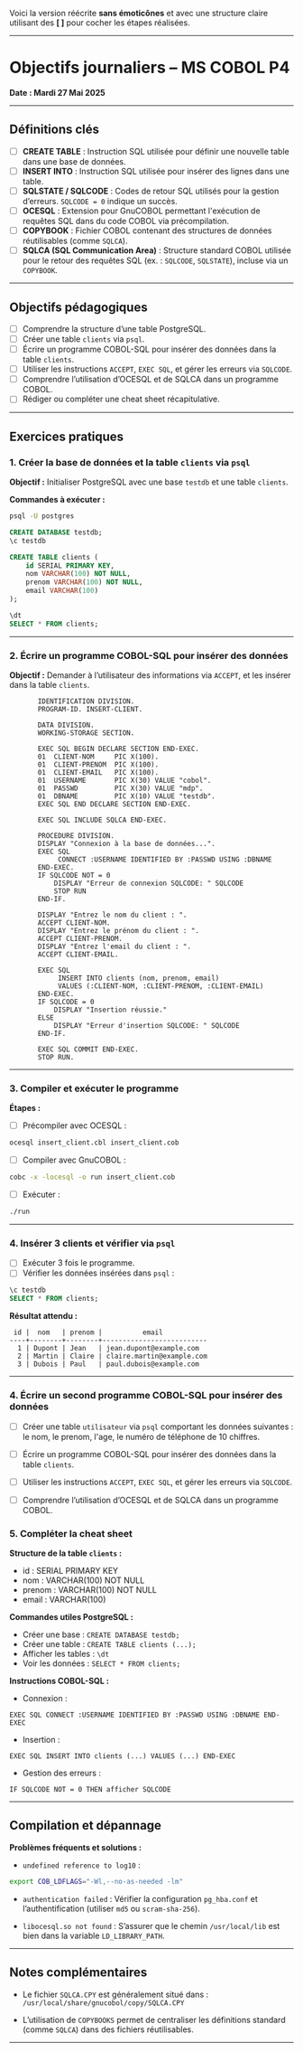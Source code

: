 Voici la version réécrite **sans émoticônes** et avec une structure claire utilisant des **\[ ]** pour cocher les étapes réalisées.

---

# Objectifs journaliers – MS COBOL P4

**Date : Mardi 27 Mai 2025**

---

## Définitions clés

* [ ] **CREATE TABLE** : Instruction SQL utilisée pour définir une nouvelle table dans une base de données.
* [ ] **INSERT INTO** : Instruction SQL utilisée pour insérer des lignes dans une table.
* [ ] **SQLSTATE / SQLCODE** : Codes de retour SQL utilisés pour la gestion d’erreurs. `SQLCODE = 0` indique un succès.
* [ ] **OCESQL** : Extension pour GnuCOBOL permettant l'exécution de requêtes SQL dans du code COBOL via précompilation.
* [ ] **COPYBOOK** : Fichier COBOL contenant des structures de données réutilisables (comme `SQLCA`).
* [ ] **SQLCA (SQL Communication Area)** : Structure standard COBOL utilisée pour le retour des requêtes SQL (ex. : `SQLCODE`, `SQLSTATE`), incluse via un `COPYBOOK`.

---

## Objectifs pédagogiques

* [ ] Comprendre la structure d’une table PostgreSQL.
* [ ] Créer une table `clients` via `psql`.
* [ ] Écrire un programme COBOL-SQL pour insérer des données dans la table `clients`.
* [ ] Utiliser les instructions `ACCEPT`, `EXEC SQL`, et gérer les erreurs via `SQLCODE`.
* [ ] Comprendre l’utilisation d’OCESQL et de SQLCA dans un programme COBOL.
* [ ] Rédiger ou compléter une cheat sheet récapitulative.

---

## Exercices pratiques

### 1. Créer la base de données et la table `clients` via `psql`

**Objectif :** Initialiser PostgreSQL avec une base `testdb` et une table `clients`.

**Commandes à exécuter :**

```bash
psql -U postgres
```

```sql
CREATE DATABASE testdb;
\c testdb

CREATE TABLE clients (
    id SERIAL PRIMARY KEY,
    nom VARCHAR(100) NOT NULL,
    prenom VARCHAR(100) NOT NULL,
    email VARCHAR(100)
);

\dt
SELECT * FROM clients;
```

---

### 2. Écrire un programme COBOL-SQL pour insérer des données

**Objectif :** Demander à l’utilisateur des informations via `ACCEPT`, et les insérer dans la table `clients`.

```cobol
       IDENTIFICATION DIVISION.
       PROGRAM-ID. INSERT-CLIENT.

       DATA DIVISION.
       WORKING-STORAGE SECTION.

       EXEC SQL BEGIN DECLARE SECTION END-EXEC.
       01  CLIENT-NOM     PIC X(100).
       01  CLIENT-PRENOM  PIC X(100).
       01  CLIENT-EMAIL   PIC X(100).
       01  USERNAME       PIC X(30) VALUE "cobol".
       01  PASSWD         PIC X(30) VALUE "mdp".
       01  DBNAME         PIC X(10) VALUE "testdb".
       EXEC SQL END DECLARE SECTION END-EXEC.

       EXEC SQL INCLUDE SQLCA END-EXEC.

       PROCEDURE DIVISION.
       DISPLAY "Connexion à la base de données...".
       EXEC SQL
            CONNECT :USERNAME IDENTIFIED BY :PASSWD USING :DBNAME
       END-EXEC.
       IF SQLCODE NOT = 0
           DISPLAY "Erreur de connexion SQLCODE: " SQLCODE
           STOP RUN
       END-IF.

       DISPLAY "Entrez le nom du client : ".
       ACCEPT CLIENT-NOM.
       DISPLAY "Entrez le prénom du client : ".
       ACCEPT CLIENT-PRENOM.
       DISPLAY "Entrez l'email du client : ".
       ACCEPT CLIENT-EMAIL.

       EXEC SQL
            INSERT INTO clients (nom, prenom, email)
            VALUES (:CLIENT-NOM, :CLIENT-PRENOM, :CLIENT-EMAIL)
       END-EXEC.
       IF SQLCODE = 0
           DISPLAY "Insertion réussie."
       ELSE
           DISPLAY "Erreur d'insertion SQLCODE: " SQLCODE
       END-IF.

       EXEC SQL COMMIT END-EXEC.
       STOP RUN.
```

---

### 3. Compiler et exécuter le programme

**Étapes :**

* [ ] Précompiler avec OCESQL :

```bash
ocesql insert_client.cbl insert_client.cob
```

* [ ] Compiler avec GnuCOBOL :

```bash
cobc -x -locesql -o run insert_client.cob
```

* [ ] Exécuter :

```bash
./run
```

---

### 4. Insérer 3 clients et vérifier via `psql`

* [ ] Exécuter 3 fois le programme.
* [ ] Vérifier les données insérées dans `psql` :

```sql
\c testdb
SELECT * FROM clients;
```

**Résultat attendu :**

```
 id |  nom   | prenom |          email
----+--------+--------+--------------------------
  1 | Dupont | Jean   | jean.dupont@example.com
  2 | Martin | Claire | claire.martin@example.com
  3 | Dubois | Paul   | paul.dubois@example.com
```

---


### 4. Écrire un second programme COBOL-SQL pour insérer des données 

* [ ] Créer une table `utilisateur` via `psql` comportant les données suivantes : le nom, le prenom, l'age, le numéro de téléphone de 10 chiffres.
* [ ] Écrire un programme COBOL-SQL pour insérer des données dans la table `clients`.
* [ ] Utiliser les instructions `ACCEPT`, `EXEC SQL`, et gérer les erreurs via `SQLCODE`.
* [ ] Comprendre l’utilisation d’OCESQL et de SQLCA dans un programme COBOL.


### 5. Compléter la cheat sheet

**Structure de la table `clients` :**

* id : SERIAL PRIMARY KEY
* nom : VARCHAR(100) NOT NULL
* prenom : VARCHAR(100) NOT NULL
* email : VARCHAR(100)

**Commandes utiles PostgreSQL :**

* Créer une base : `CREATE DATABASE testdb;`
* Créer une table : `CREATE TABLE clients (...);`
* Afficher les tables : `\dt`
* Voir les données : `SELECT * FROM clients;`

**Instructions COBOL-SQL :**

* Connexion :

```cobol
EXEC SQL CONNECT :USERNAME IDENTIFIED BY :PASSWD USING :DBNAME END-EXEC
```

* Insertion :

```cobol
EXEC SQL INSERT INTO clients (...) VALUES (...) END-EXEC
```

* Gestion des erreurs :

```cobol
IF SQLCODE NOT = 0 THEN afficher SQLCODE
```

---

## Compilation et dépannage

**Problèmes fréquents et solutions :**

*  `undefined reference to log10` :

```bash
export COB_LDFLAGS="-Wl,--no-as-needed -lm"
```

*  `authentication failed` :
  Vérifier la configuration `pg_hba.conf` et l’authentification (utiliser `md5` ou `scram-sha-256`).

*  `libocesql.so not found` :
  S’assurer que le chemin `/usr/local/lib` est bien dans la variable `LD_LIBRARY_PATH`.

---

## Notes complémentaires

* Le fichier `SQLCA.CPY` est généralement situé dans :
  `/usr/local/share/gnucobol/copy/SQLCA.CPY`

* L’utilisation de `COPYBOOKS` permet de centraliser les définitions standard (comme `SQLCA`) dans des fichiers réutilisables.

---
